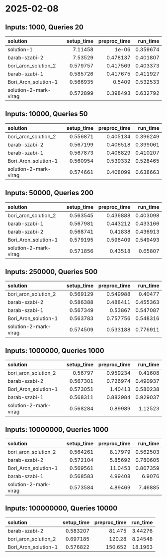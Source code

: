 # 2025-02-08

## Inputs: 1000, Queries 20

| solution              |   setup_time |   preproc_time |   run_time |
|:----------------------|-------------:|---------------:|-----------:|
| solution-1            |     7.11458  |       1e-06    |   0.359674 |
| barab-szabi-2         |     7.53529  |       0.478137 |   0.401807 |
| bori_aron_solution_2  |     0.579757 |       0.417569 |   0.403373 |
| barab-szabi-1         |     0.585726 |       0.417675 |   0.411927 |
| Bori_Aron_solution-1  |     0.566935 |       0.5409   |   0.532533 |
| solution-2-mark-virag |     0.572899 |       0.398493 |   0.632792 |

## Inputs: 10000, Queries 50

| solution              |   setup_time |   preproc_time |   run_time |
|:----------------------|-------------:|---------------:|-----------:|
| bori_aron_solution_2  |     0.556871 |       0.405134 |   0.396249 |
| barab-szabi-2         |     0.567199 |       0.406518 |   0.399061 |
| barab-szabi-1         |     0.567873 |       0.406829 |   0.410207 |
| Bori_Aron_solution-1  |     0.560954 |       0.539332 |   0.528465 |
| solution-2-mark-virag |     0.574661 |       0.408099 |   0.638663 |

## Inputs: 50000, Queries 200

| solution              |   setup_time |   preproc_time |   run_time |
|:----------------------|-------------:|---------------:|-----------:|
| bori_aron_solution_2  |     0.563545 |       0.436888 |   0.403098 |
| barab-szabi-1         |     0.567981 |       0.443212 |   0.433166 |
| barab-szabi-2         |     0.568741 |       0.41838  |   0.436913 |
| Bori_Aron_solution-1  |     0.579195 |       0.596409 |   0.549493 |
| solution-2-mark-virag |     0.571856 |       0.43518  |   0.65807  |

## Inputs: 250000, Queries 500

| solution              |   setup_time |   preproc_time |   run_time |
|:----------------------|-------------:|---------------:|-----------:|
| bori_aron_solution_2  |     0.569129 |       0.549988 |   0.40477  |
| barab-szabi-2         |     0.586388 |       0.488411 |   0.455363 |
| barab-szabi-1         |     0.567349 |       0.53867  |   0.547087 |
| Bori_Aron_solution-1  |     0.563783 |       0.757756 |   0.548316 |
| solution-2-mark-virag |     0.574509 |       0.533188 |   0.776911 |

## Inputs: 1000000, Queries 1000

| solution              |   setup_time |   preproc_time |   run_time |
|:----------------------|-------------:|---------------:|-----------:|
| bori_aron_solution_2  |     0.56797  |       0.959234 |   0.41608  |
| barab-szabi-2         |     0.567301 |       0.726974 |   0.490937 |
| Bori_Aron_solution-1  |     0.573051 |       1.40413  |   0.580238 |
| barab-szabi-1         |     0.568311 |       0.882984 |   0.929037 |
| solution-2-mark-virag |     0.568284 |       0.89989  |   1.12523  |

## Inputs: 10000000, Queries 1000

| solution              |   setup_time |   preproc_time |   run_time |
|:----------------------|-------------:|---------------:|-----------:|
| bori_aron_solution_2  |     0.564261 |        8.17979 |   0.562503 |
| barab-szabi-2         |     0.572104 |        5.85692 |   0.780605 |
| Bori_Aron_solution-1  |     0.569561 |       11.0453  |   0.867359 |
| barab-szabi-1         |     0.568583 |        4.99408 |   6.9076   |
| solution-2-mark-virag |     0.573584 |        4.89469 |   7.46885  |

## Inputs: 100000000, Queries 10000

| solution             |   setup_time |   preproc_time |   run_time |
|:---------------------|-------------:|---------------:|-----------:|
| barab-szabi-2        |     0.583207 |         81.475 |    3.44276 |
| bori_aron_solution_2 |     0.697185 |        120.28  |    8.24548 |
| Bori_Aron_solution-1 |     0.576822 |        150.652 |   18.1963  |